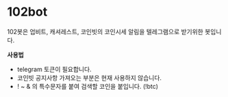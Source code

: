 # 102bot

102봇은 업비트, 캐셔레스트, 코인빗의 코인시세 알림을 텔레그램으로 받기위한 봇입니다.

**사용법**

- telegram 토큰이 필요합니다.
- 코인빗 공지사항 가져오는 부분은 현재 사용하지 않습니다.
- ! ~ & 의 특수문자를 붙여 검색할 코인을 붙입니다. 
(!btc)

